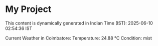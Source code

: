 # My Project

This content is dynamically generated in Indian Time (IST): 2025-06-10 02:54:36 IST


Current Weather in Coimbatore:
Temperature: 24.88 °C
Condition: mist
